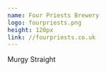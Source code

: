 ```yaml
---
name: Four Priests Brewery
logo: fourpriests.png
height: 120px
link: //fourpriests.co.uk
---
```

<ul style="list-style-type:none; margin:0; padding:0;">
  <li>Murgy Straight</li>
</ul>

